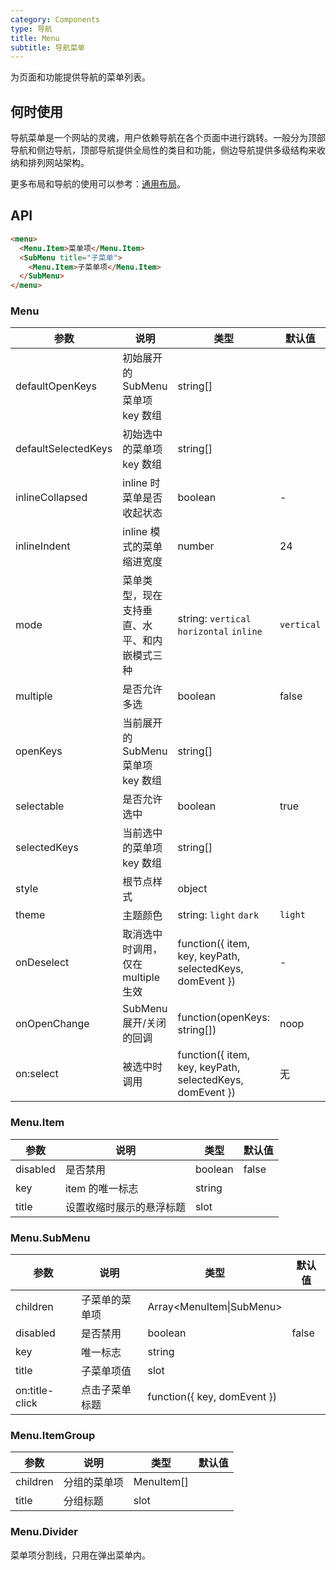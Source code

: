 ```yaml
---
category: Components
type: 导航
title: Menu
subtitle: 导航菜单
---
```


为页面和功能提供导航的菜单列表。

## 何时使用

导航菜单是一个网站的灵魂，用户依赖导航在各个页面中进行跳转。一般分为顶部导航和侧边导航，顶部导航提供全局性的类目和功能，侧边导航提供多级结构来收纳和排列网站架构。

更多布局和导航的使用可以参考：[通用布局](/components/layout)。

## API

```html
<menu>
  <Menu.Item>菜单项</Menu.Item>
  <SubMenu title="子菜单">
    <Menu.Item>子菜单项</Menu.Item>
  </SubMenu>
</menu>
```

### Menu

| 参数 | 说明 | 类型 | 默认值 |
| --- | --- | --- | --- |
| defaultOpenKeys | 初始展开的 SubMenu 菜单项 key 数组 | string\[] |  |
| defaultSelectedKeys | 初始选中的菜单项 key 数组 | string\[] |  |
| inlineCollapsed | inline 时菜单是否收起状态 | boolean | - |
| inlineIndent | inline 模式的菜单缩进宽度 | number | 24 |
| mode | 菜单类型，现在支持垂直、水平、和内嵌模式三种 | string: `vertical` `horizontal` `inline` | `vertical` |
| multiple | 是否允许多选 | boolean | false |
| openKeys | 当前展开的 SubMenu 菜单项 key 数组 | string\[] |  |
| selectable | 是否允许选中 | boolean | true |
| selectedKeys | 当前选中的菜单项 key 数组 | string\[] |  |
| style | 根节点样式 | object |  |
| theme | 主题颜色 | string: `light` `dark` | `light` |
| onDeselect | 取消选中时调用，仅在 multiple 生效 | function({ item, key, keyPath, selectedKeys, domEvent }) | - |
| onOpenChange | SubMenu 展开/关闭的回调 | function(openKeys: string\[]) | noop |
| on:select | 被选中时调用 | function({ item, key, keyPath, selectedKeys, domEvent }) | 无   |

### Menu.Item

| 参数     | 说明                     | 类型    | 默认值 |
| -------- | ------------------------ | ------- | ------ |
| disabled | 是否禁用                 | boolean | false  |
| key      | item 的唯一标志          | string  |        |
| title    | 设置收缩时展示的悬浮标题 | slot  |        |

### Menu.SubMenu

| 参数         | 说明           | 类型                        | 默认值 |
| ------------ | -------------- | --------------------------- | ------ |
| children     | 子菜单的菜单项 | Array&lt;MenuItem\|SubMenu> |        |
| disabled     | 是否禁用       | boolean                     | false  |
| key          | 唯一标志       | string                      |        |
| title        | 子菜单项值     | slot           |        |
| on:title-click | 点击子菜单标题 | function({ key, domEvent }) |        |

### Menu.ItemGroup

| 参数     | 说明         | 类型              | 默认值 |
| -------- | ------------ | ----------------- | ------ |
| children | 分组的菜单项 | MenuItem\[]       |        |
| title    | 分组标题     | slot |        |

### Menu.Divider

菜单项分割线，只用在弹出菜单内。
